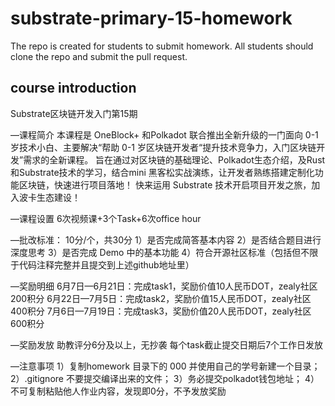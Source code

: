 # substrate-primary-15-homework
The repo is created for students to submit homework. All students should clone the repo and submit the pull request.

## course introduction

Substrate区块链开发入门第15期

—课程简介
本课程是 OneBlock+ 和Polkadot 联合推出全新升级的一门面向 0-1 岁技术小白、主要解决“帮助 0-1 岁区块链开发者“提升技术竞争力，入门区块链开发”需求的全新课程。
旨在通过对区块链的基础理论、Polkadot生态介绍，及Rust和Substrate技术的学习，结合mini 黑客松实战演练，让开发者熟练搭建定制化功能区块链，快速进行项目落地！
快来运用 Substrate 技术开启项目开发之旅，加入波卡生态建设！

—课程设置
6次视频课+3个Task+6次office hour

—批改标准：
10分/个，共30分
1）是否完成简答基本内容
2）是否结合题目进行深度思考 
3）是否完成 Demo 中的基本功能 
4）符合开源社区标准（包括但不限于代码注释完整并且提交到上述github地址里） 

—奖励明细
6月7日—6月21日：完成task1，奖励价值10人民币DOT，zealy社区200积分
6月22日—7月5日：完成task2，奖励价值15人民币DOT，zealy社区400积分
7月6日—7月19日：完成task3，奖励价值20人民币DOT，zealy社区600积分

—奖励发放
助教评分6分及以上，无抄袭
每个task截止提交日期后7个工作日发放

—注意事项
1）复制homework 目录下的 000 并使用自己的学号新建一个目录；
2）.gitignore 不要提交编译出来的文件；
3）务必提交polkadot钱包地址；
4）不可复制粘贴他人作业内容，发现即0分，不予发放奖励

